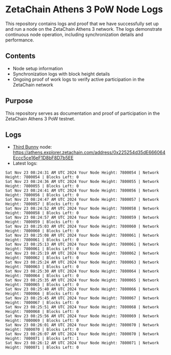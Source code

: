 # ZetaChain Athens 3 PoW Node Logs
This repository contains logs and proof that we have successfully set up and run a node on the ZetaChain Athens 3 network. The logs demonstrate continuous node operation, including synchronization details and performance.

## Contents
- Node setup information
- Synchronization logs with block height details
- Ongoing proof of work logs to verify active participation in the ZetaChain network

## Purpose
This repository serves as documentation and proof of participation in the ZetaChain Athens 3 PoW testnet.

## Logs

- [Third Bunny](https://thirdbunny.xyz/) node: https://athens.explorer.zetachain.com/address/0x225254d35dE666064Eccc5ce16eF1D8bF8D7b5EE
- Latest logs:
```
Sat Nov 23 08:24:31 AM UTC 2024 Your Node Height: 7800054 | Network Height: 7800054 | Blocks Left: 0
Sat Nov 23 08:24:36 AM UTC 2024 Your Node Height: 7800055 | Network Height: 7800055 | Blocks Left: 0
Sat Nov 23 08:24:41 AM UTC 2024 Your Node Height: 7800056 | Network Height: 7800056 | Blocks Left: 0
Sat Nov 23 08:24:47 AM UTC 2024 Your Node Height: 7800057 | Network Height: 7800057 | Blocks Left: 0
Sat Nov 23 08:24:52 AM UTC 2024 Your Node Height: 7800058 | Network Height: 7800058 | Blocks Left: 0
Sat Nov 23 08:24:57 AM UTC 2024 Your Node Height: 7800059 | Network Height: 7800059 | Blocks Left: 0
Sat Nov 23 08:25:03 AM UTC 2024 Your Node Height: 7800060 | Network Height: 7800060 | Blocks Left: 0
Sat Nov 23 08:25:08 AM UTC 2024 Your Node Height: 7800061 | Network Height: 7800061 | Blocks Left: 0
Sat Nov 23 08:25:13 AM UTC 2024 Your Node Height: 7800061 | Network Height: 7800061 | Blocks Left: 0
Sat Nov 23 08:25:19 AM UTC 2024 Your Node Height: 7800062 | Network Height: 7800062 | Blocks Left: 0
Sat Nov 23 08:25:24 AM UTC 2024 Your Node Height: 7800063 | Network Height: 7800063 | Blocks Left: 0
Sat Nov 23 08:25:30 AM UTC 2024 Your Node Height: 7800064 | Network Height: 7800064 | Blocks Left: 0
Sat Nov 23 08:25:35 AM UTC 2024 Your Node Height: 7800065 | Network Height: 7800065 | Blocks Left: 0
Sat Nov 23 08:25:40 AM UTC 2024 Your Node Height: 7800066 | Network Height: 7800066 | Blocks Left: 0
Sat Nov 23 08:25:45 AM UTC 2024 Your Node Height: 7800067 | Network Height: 7800067 | Blocks Left: 0
Sat Nov 23 08:25:51 AM UTC 2024 Your Node Height: 7800068 | Network Height: 7800068 | Blocks Left: 0
Sat Nov 23 08:25:56 AM UTC 2024 Your Node Height: 7800069 | Network Height: 7800069 | Blocks Left: 0
Sat Nov 23 08:26:01 AM UTC 2024 Your Node Height: 7800070 | Network Height: 7800070 | Blocks Left: 0
Sat Nov 23 08:26:07 AM UTC 2024 Your Node Height: 7800070 | Network Height: 7800071 | Blocks Left: 1
Sat Nov 23 08:26:12 AM UTC 2024 Your Node Height: 7800071 | Network Height: 7800071 | Blocks Left: 0
```
